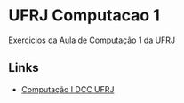# UFRJ Computacao 1
Exercicios da Aula de Computação 1 da UFRJ

## Links
 - [Computação I DCC UFRJ][1]


  [1]: http://www.dcc.ufrj.br/~lcarvalho/comp1/
